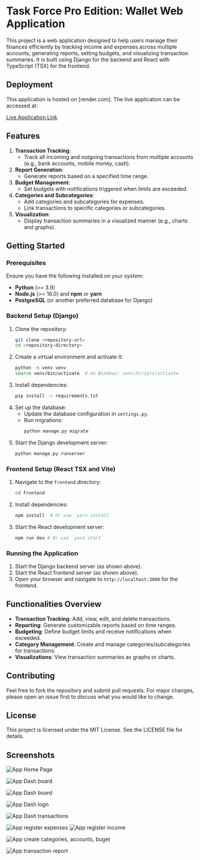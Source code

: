 # Task Force Pro Edition: Wallet Web Application

This project is a web application designed to help users manage their finances efficiently by tracking income and expenses across multiple accounts, generating reports, setting budgets, and visualizing transaction summaries. It is built using Django for the backend and React with TypeScript (TSX) for the frontend.
## Deployment
This application is hosted on [render.com]. The live application can be accessed at:

[Live Application Link](https://wallet-app-coa.onrender.com/)



## Features
1. **Transaction Tracking**:
   - Track all incoming and outgoing transactions from multiple accounts (e.g., bank accounts, mobile money, cash).
2. **Report Generation**:
   - Generate reports based on a specified time range.
3. **Budget Management**:
   - Set budgets with notifications triggered when limits are exceeded.
4. **Categories and Subcategories**:
   - Add categories and subcategories for expenses.
   - Link transactions to specific categories or subcategories.
5. **Visualization**:
   - Display transaction summaries in a visualized manner (e.g., charts and graphs).

## Getting Started
### Prerequisites
Ensure you have the following installed on your system:
- **Python** (>= 3.9)
- **Node.js** (>= 16.0) and **npm** or **yarn**
- **PostgreSQL** (or another preferred database for Django)

### Backend Setup (Django)
1. Clone the repository:
   ```bash
   git clone <repository-url>
   cd <repository-directory>
   ```
2. Create a virtual environment and activate it:
   ```bash
   python -m venv venv
   source venv/bin/activate  # On Windows: venv\Scripts\activate
   ```
3. Install dependencies:
   ```bash
   pip install -r requirements.txt
   ```
4. Set up the database:
   - Update the database configuration in `settings.py`.
   - Run migrations:
     ```bash
     python manage.py migrate
     ```
5. Start the Django development server:
   ```bash
   python manage.py runserver
   ```

### Frontend Setup (React TSX  and Vite)
1. Navigate to the `frontend` directory:
   ```bash
   cd frontend
   ```
2. Install dependencies:
   ```bash
   npm install  # Or use `yarn install`
   ```
3. Start the React development server:
   ```bash
   npm run dev # Or use `yarn start`
   ```

### Running the Application
1. Start the Django backend server (as shown above).
2. Start the React frontend server (as shown above).
3. Open your browser and navigate to `http://localhost:3000` for the frontend.

## Functionalities Overview
- **Transaction Tracking**: Add, view, edit, and delete transactions.
- **Reporting**: Generate customizable reports based on time ranges.
- **Budgeting**: Define budget limits and receive notifications when exceeded.
- **Category Management**: Create and manage categories/subcategories for transactions.
- **Visualizations**: View transaction summaries as graphs or charts.

## Contributing
Feel free to fork the repository and submit pull requests. For major changes, please open an issue first to discuss what you would like to change.

## License
This project is licensed under the MIT License. See the LICENSE file for details.

## Screenshots

![App Home Page](https://raw.githubusercontent.com/AganzeFelicite/wallet_app_coa/refs/heads/main/screen_shots/Pasted%20image%20(2).png)

![App Dash board](https://raw.githubusercontent.com/AganzeFelicite/wallet_app_coa/refs/heads/main/screen_shots/Pasted%20image%20(3).png)


![App Dash board](https://raw.githubusercontent.com/AganzeFelicite/wallet_app_coa/refs/heads/main/screen_shots/Pasted%20image%20(5).png)


![App Dash logn](https://raw.githubusercontent.com/AganzeFelicite/wallet_app_coa/refs/heads/main/screen_shots/Pasted%20image.png)

![App Dash transactions](https://raw.githubusercontent.com/AganzeFelicite/wallet_app_coa/refs/heads/main/screen_shots/transactions.png)

![App register expenses](https://raw.githubusercontent.com/AganzeFelicite/wallet_app_coa/refs/heads/main/screen_shots/addincome.png)
![App register income](https://raw.githubusercontent.com/AganzeFelicite/wallet_app_coa/refs/heads/main/screen_shots/screened.png)

![App create categories, accounts, buget](https://raw.githubusercontent.com/AganzeFelicite/wallet_app_coa/refs/heads/main/screen_shots/addbuget.png)

![App transaction report](https://raw.githubusercontent.com/AganzeFelicite/wallet_app_coa/refs/heads/main/screen_shots/Pasted%20image%20(8).png)



